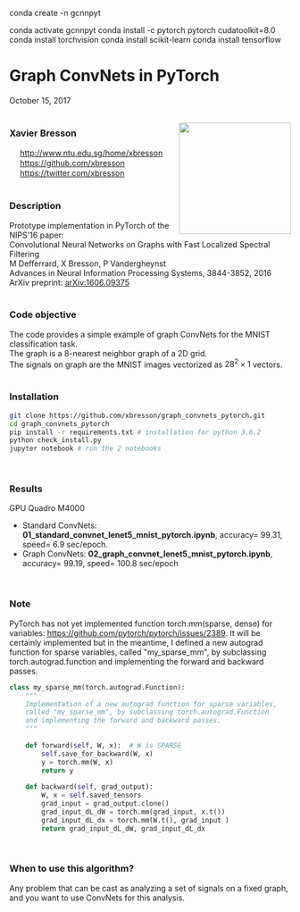 conda create -n gcnnpyt

conda activate gcnnpyt
conda install -c pytorch pytorch cudatoolkit=8.0
conda install torchvision
conda install scikit-learn
conda install tensorflow





# Graph ConvNets in PyTorch
October 15, 2017
<br>
<br>



<img src="pic/graph_convnet.jpg" align="right" width="200"/>


### Xavier Bresson
<img src="pic/home100.jpg" width="15" height="15"/> http://www.ntu.edu.sg/home/xbresson<br>
<img src="pic/github100.jpg" width="15" height="15"/> https://github.com/xbresson<br>
<img src="pic/twitter100.jpg" width="15" height="15"/> https://twitter.com/xbresson <br>
<br>


### Description
Prototype implementation in PyTorch of the NIPS'16 paper:<br>
Convolutional Neural Networks on Graphs with Fast Localized Spectral Filtering<br>
M Defferrard, X Bresson, P Vandergheynst<br>
Advances in Neural Information Processing Systems, 3844-3852, 2016<br>
ArXiv preprint: [arXiv:1606.09375](https://arxiv.org/pdf/1606.09375.pdf) <br>
<br>

### Code objective
The code provides a simple example of graph ConvNets for the MNIST classification task.<br>
The graph is a 8-nearest neighbor graph of a 2D grid.<br>
The signals on graph are the MNIST images vectorized as $28^2 \times 1$ vectors.<br>
<br>


### Installation
   ```sh
   git clone https://github.com/xbresson/graph_convnets_pytorch.git
   cd graph_convnets_pytorch
   pip install -r requirements.txt # installation for python 3.6.2
   python check_install.py
   jupyter notebook # run the 2 notebooks
   ```

<br>



### Results
GPU Quadro M4000<br>
* Standard ConvNets: **01_standard_convnet_lenet5_mnist_pytorch.ipynb**, accuracy= 99.31, speed= 6.9 sec/epoch. <br>
* Graph ConvNets: **02_graph_convnet_lenet5_mnist_pytorch.ipynb**, accuracy= 99.19, speed= 100.8 sec/epoch <br>
<br>


### Note
PyTorch has not yet implemented function torch.mm(sparse, dense) for variables: https://github.com/pytorch/pytorch/issues/2389. It will be certainly implemented but in the meantime, I defined a new autograd function for sparse variables, called "my_sparse_mm", by subclassing torch.autograd.function and implementing the forward and backward passes.


```python
class my_sparse_mm(torch.autograd.Function):
    """
    Implementation of a new autograd function for sparse variables, 
    called "my_sparse_mm", by subclassing torch.autograd.Function 
    and implementing the forward and backward passes.
    """
    
    def forward(self, W, x):  # W is SPARSE
        self.save_for_backward(W, x)
        y = torch.mm(W, x)
        return y
    
    def backward(self, grad_output):
        W, x = self.saved_tensors 
        grad_input = grad_output.clone()
        grad_input_dL_dW = torch.mm(grad_input, x.t()) 
        grad_input_dL_dx = torch.mm(W.t(), grad_input )
        return grad_input_dL_dW, grad_input_dL_dx
```
<br>


### When to use this algorithm?
Any problem that can be cast as analyzing a set of signals on a fixed graph, and you want to use ConvNets for this analysis.<br>

<br>

<br>
<br>

